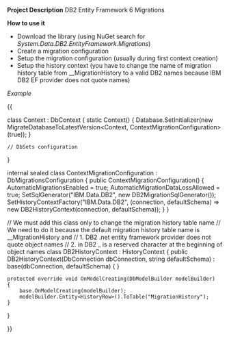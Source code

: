 **Project Description**
DB2 Entity Framework 6 Migrations


**How to use it**
 - Download the library (using NuGet search for _System.Data.DB2.EntityFramework.Migrations_)
 - Create a migration configuration
 - Setup the migration configuration (usually during first context creation)
 - Setup the history context (you have to change the name of migration history table from __MigrationHistory to a valid DB2 names because IBM DB2 EF provider does not quote names)

_Example_

{{

class Context : DbContext
{
    static Context()
    {
        Database.SetInitializer(new MigrateDatabaseToLatestVersion<Context, ContextMigrationConfiguration>(true));
    }

    // DbSets configuration

}

internal sealed class ContextMigrationConfiguration : DbMigrationsConfiguration<Context>
{
    public ContextMigrationConfiguration()
    {
        AutomaticMigrationsEnabled = true;
        AutomaticMigrationDataLossAllowed = true;
        SetSqlGenerator("IBM.Data.DB2", new DB2MigrationSqlGenerator());
        SetHistoryContextFactory("IBM.Data.DB2", (connection, defaultSchema) => new DB2HistoryContext(connection, defaultSchema));
    }
}

// We must add this class only to change the migration history table name
// We need to do it because the default migration history table name is __MigrationHistory and
//     1. DB2 .net entity framework provider does not quote object names
//     2. in DB2 _ is a reserved character at the beginning of object names
class DB2HistoryContext : HistoryContext
{
    public DB2HistoryContext(DbConnection dbConnection, string defaultSchema) 
        : base(dbConnection, defaultSchema) 
    { 
    } 
 
    protected override void OnModelCreating(DbModelBuilder modelBuilder) 
    { 
        base.OnModelCreating(modelBuilder); 
        modelBuilder.Entity<HistoryRow>().ToTable("MigrationHistory"); 
    } 
}

}}
